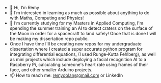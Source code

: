 - 👋 Hi, I’m Remy
- 👀 I’m interested in learning as much as possible about anything to do with Maths, Computing and Physics!
- 🌱 I’m currently studying for my Masters in Applied Computing, I'm spending the summer training an AI to detect craters on the surface of the Moon in order for a spacecraft to land safely! Once that is done I will be making my dissertation repo public.
- Once I have time I'll be creating new repos for my undergraduate dissertation where I created a super accurate python program for integrating differential equations, (I used Runge-Kutta Fehlberg), as well as mini projects which include deploying a facial recognition AI to a Raspberry Pi, calculating someone's heart rate using frames of their face, and other smaller Arduino projects.
- 📫 How to reach me: remydolan@gmail.com or LinkedIn

<!---
remydolan/remydolan is a ✨ special ✨ repository because its `README.md` (this file) appears on your GitHub profile.
You can click the Preview link to take a look at your changes.
--->
